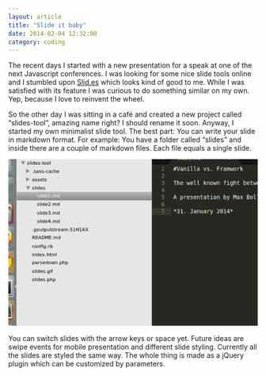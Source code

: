 ```yaml
---
layout: article
title: "Slide it baby"
date: 2014-02-04 12:32:00
category: coding
---
```


The recent days I started with a new presentation for a speak at one of the next Javascript conferences. I was looking for some nice slide tools online and I stumbled upon [Slid.es](http://slid.es) which looks kind of good to me. While I was satisfied with its feature I was curious to do something similar on my own. Yep, because I love to reinvent the wheel.

So the other day I was sitting in a café and created a new project called “slides-tool”, amazing name right? I should rename it soon. Anyway, I started my own minimalist slide tool. The best part: You can write your slide in markdown format. For example: You have a folder called “slides” and inside there are a couple of markdown files. Each file equals a single slide.

![Preview](/assets/images/posts/slides-preview.gif)

You can switch slides with the arrow keys or space yet. Future ideas are swipe events for mobile presentation and different slide styling. Currently all the slides are styled the same way. The whole thing is made as a jQuery plugin which can be customized by parameters.